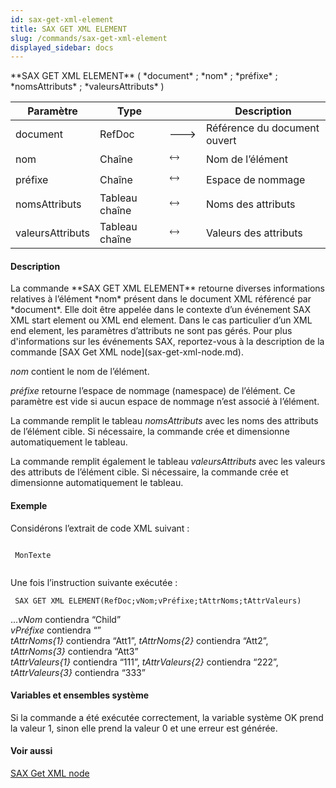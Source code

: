 ```yaml
---
id: sax-get-xml-element
title: SAX GET XML ELEMENT
slug: /commands/sax-get-xml-element
displayed_sidebar: docs
---
```


<!--REF #_command_.SAX GET XML ELEMENT.Syntax-->**SAX GET XML ELEMENT** ( *document* ; *nom* ; *préfixe* ; *nomsAttributs* ; *valeursAttributs* )<!-- END REF-->
<!--REF #_command_.SAX GET XML ELEMENT.Params-->
| Paramètre | Type |  | Description |
| --- | --- | --- | --- |
| document | RefDoc | &#x1F852; | Référence du document ouvert |
| nom | Chaîne | &#x1F858; | Nom de l’élément |
| préfixe | Chaîne | &#x1F858; | Espace de nommage |
| nomsAttributs | Tableau chaîne | &#x1F858; | Noms des attributs |
| valeursAttributs | Tableau chaîne | &#x1F858; | Valeurs des attributs |

<!-- END REF-->

#### Description 

<!--REF #_command_.SAX GET XML ELEMENT.Summary-->La commande **SAX GET XML ELEMENT** retourne diverses informations relatives à l’élément *nom* présent dans le document XML référencé par *document*.<!-- END REF--> Elle doit être appelée dans le contexte d’un événement SAX XML start element ou XML end element. Dans le cas particulier d’un XML end element, les paramètres d’attributs ne sont pas gérés. Pour plus d'informations sur les événements SAX, reportez-vous à la description de la commande [SAX Get XML node](sax-get-xml-node.md). 

*nom* contient le nom de l’élément. 

*préfixe* retourne l’espace de nommage (namespace) de l’élément. Ce paramètre est vide si aucun espace de nommage n’est associé à l’élément. 

La commande remplit le tableau *nomsAttributs* avec les noms des attributs de l’élément cible. Si nécessaire, la commande crée et dimensionne automatiquement le tableau. 

La commande remplit également le tableau *valeursAttributs* avec les valeurs des attributs de l’élément cible. Si nécessaire, la commande crée et dimensionne automatiquement le tableau. 

#### Exemple 

Considérons l’extrait de code XML suivant :

```4d
 
 MonTexte
 
```

Une fois l’instruction suivante exécutée : 

```4d
 SAX GET XML ELEMENT(RefDoc;vNom;vPréfixe;tAttrNoms;tAttrValeurs)
```

...*vNom* contiendra “Child”  
*vPréfixe* contiendra “”  
*tAttrNoms{1}* contiendra “Att1”, *tAttrNoms{2}* contiendra “Att2”, *tAttrNoms{3}* contiendra “Att3”  
*tAttrValeurs{1}* contiendra “111”, *tAttrValeurs{2}* contiendra “222”, *tAttrValeurs{3}* contiendra “333”

#### Variables et ensembles système 

Si la commande a été exécutée correctement, la variable système OK prend la valeur 1, sinon elle prend la valeur 0 et une erreur est générée.

#### Voir aussi 

[SAX Get XML node](sax-get-xml-node.md)  